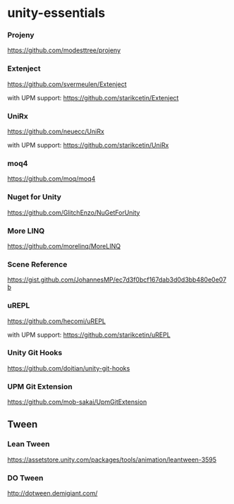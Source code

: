 # unity-essentials

### Projeny
https://github.com/modesttree/projeny

### Extenject
https://github.com/svermeulen/Extenject

with UPM support: https://github.com/starikcetin/Extenject

### UniRx
https://github.com/neuecc/UniRx

with UPM support: https://github.com/starikcetin/UniRx

### moq4
https://github.com/moq/moq4

### Nuget for Unity
https://github.com/GlitchEnzo/NuGetForUnity

### More LINQ
https://github.com/morelinq/MoreLINQ

### Scene Reference
https://gist.github.com/JohannesMP/ec7d3f0bcf167dab3d0d3bb480e0e07b

### uREPL
https://github.com/hecomi/uREPL

with UPM support: https://github.com/starikcetin/uREPL

### Unity Git Hooks
https://github.com/doitian/unity-git-hooks

### UPM Git Extension
https://github.com/mob-sakai/UpmGitExtension


## Tween

### Lean Tween
https://assetstore.unity.com/packages/tools/animation/leantween-3595

### DO Tween
http://dotween.demigiant.com/
